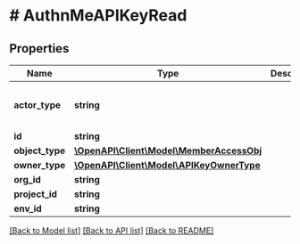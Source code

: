 # # AuthnMeAPIKeyRead

## Properties

Name | Type | Description | Notes
------------ | ------------- | ------------- | -------------
**actor_type** | **string** |  | [optional] [default to 'api_key']
**id** | **string** |  |
**object_type** | [**\OpenAPI\Client\Model\MemberAccessObj**](MemberAccessObj.md) |  |
**owner_type** | [**\OpenAPI\Client\Model\APIKeyOwnerType**](APIKeyOwnerType.md) |  |
**org_id** | **string** |  |
**project_id** | **string** |  | [optional]
**env_id** | **string** |  | [optional]

[[Back to Model list]](../../README.md#models) [[Back to API list]](../../README.md#endpoints) [[Back to README]](../../README.md)
